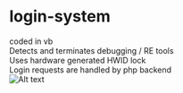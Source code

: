 # login-system
coded in vb<br/>
Detects and terminates debugging / RE tools <br/>
Uses hardware generated HWID lock <br/>
Login requests are handled by php backend
 <br/>
![Alt text](https://i.gyazo.com/9406190c8128ea4304510172b43ccd69.png?raw=true "Title")
